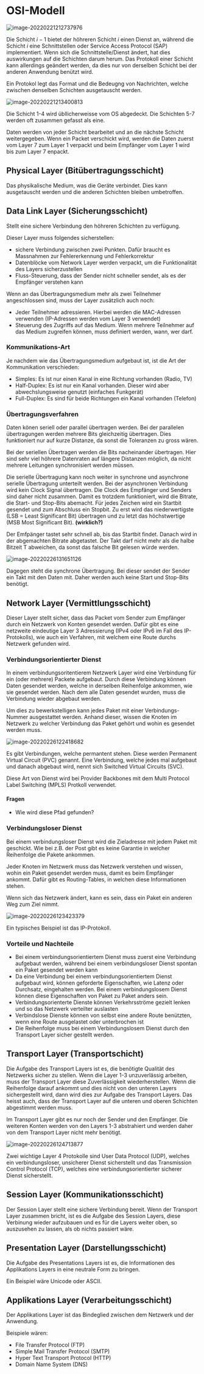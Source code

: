 # OSI-Modell

![image-20220221212737976](res/image-20220221212737976.png)

Die Schicht $i-1$ bietet der höhreren Schicht $i$ einen Dienst an, während die Schicht $i$ eine Schnittstellen oder Service Access Protocol (SAP) implementiert. Wenn sich die Schnittstelle/Dienst ändert, hat dies auswirkungen auf die Schichten darum herum. Das Protokoll einer Schicht kann allerdings geändert werden, da dies nur von derselben Schicht bei der anderen Anwendung benützt wird. 

Ein Protokol legt das Format und die Bedeugng von Nachrichten, welche zwischen denselben Schichten ausgetauscht werden.

![image-20220221213400813](res/image-20220221213400813.png)

Die Schicht 1-4 wird übllicherweisse vom OS abgedeckt. Die Schichten 5-7 werden oft zusammen gefasst als eine.

Daten werden von jeder Schicht bearbeitet und an die nächste Schicht weitergegeben. Wenn ein Packet verschickt wird, werden die Daten zuerst vom Layer 7 zum Layer 1 verpackt und beim Empfänger vom Layer 1 wird bis zum Layer 7 enpackt.

## Physical Layer (Bitübertragungsschicht)

Das physikalische Medium, was die Geräte verbindet. Dies kann ausgetauscht werden und die anderen Schichten bleiben umbetroffen.

## Data Link Layer (Sicherungsschicht)

Stellt eine sichere Verbindung den höhreren Schichten zu verfügung. 

Dieser Layer muss folgendes sicherstellen:

* sichere Verbindung zwischen zwei Punkten. Dafür braucht es Massnahmen zur Fehlererkennung und Fehlerkorrektur
* Datenblöcke vom Network Layer werden verpackt, um die Funktionalität des Layers sicherzustellen
* Fluss-Steuerung, dass der Sender nicht schneller sendet, als es der Empfänger verstehen kann

Wenn an das Übertragungsmedium mehr als zwei Teilnehmer angeschlossen sind, muss der Layer zusätzlich auch noch:

* Jeder Teilnehmer adressieren. Hierbei werden die MAC-Adressen verwenden (IP-Adressen werden vom Layer 3 verwendet)
* Steuerung des Zugriffs auf das Medium. Wenn mehrere Teilnehmer auf das Medium zugreifen können, muss definiert werden, wann, wer darf.

### Kommunikations-Art

Je nachdem wie das Übertragungsmedium aufgebaut ist, ist die Art der Kommunikation verschieden:

* Simples: Es ist nur einen Kanal in eine Richtung vorhanden (Radio, TV)
* Half-Duplex: Es ist nur ein Kanal vorhanden. Dieser wird aber abwechslungsweise genutzt (einfaches Funkgerät)
* Full-Duplex: Es sind für beide Richtungen ein Kanal vorhanden (Telefon)

### Übertragungsverfahren

Daten könen seriell oder parallel übertragen werden. Bei der parallelen übertragungen werden mehrere Bits gleichzeitig übertragen. Dies funktioniert nur auf kurze Distanze, da sonst die Toleranzen zu gross wären.

Bei der seriellen Übertragen werden die Bits nacheinander übertragen. Hier sind sehr viel höhrere Datenraten auf längere Distanzen möglich, da nicht mehrere Leitungen synchronisiert werden müssen.

Die serielle Übertragung kann noch weiter in synchrone und asynchrone serielle Übertragung unterteilt werden. Bei der asynchronen Verbindung wird kein Clock Signal übertragen. Die Clock des Empfänger und Senders sind daher nicht zusammen. Damit es trotzdem funktioniert, wird die Bitrate, die Start- und Stop-Bits abemacht. Für jedes Zeichen wird ein Startbit gesendet und zum Abschluss ein Stopbit. Zu erst wird das niederwertigste (LSB = Least Significant Bit) übertragen und zu letzt das höchstwertige (MSB Most Significant Bit). **(wirklich?)**

Der Emfpänger tastet sehr schnell ab, bis das Startbit findet. Danach wird in der abgemachten Bitrate abgetastet. Der Takt darf nicht mehr als die halbe Bitzeit T abweichen, da sonst das falsche Bit gelesen würde werden.

![image-20220226131651126](res/image-20220226131651126.png)

Dagegen steht die synchrone Übertragung. Bei dieser sendet der Sender ein Takt mit den Daten mit. Daher werden auch keine Start und Stop-Bits benötigt.

## Network Layer (Vermittlungsschicht)

Dieser Layer stellt sicher, dass das Packet vom Sender zum Empfänger durch ein Netzwerk von Konten gesendet werden. Dafür gibt es eine netzweite eindeutige Layer 3 Adressierung (IPv4 oder IPv6 im Fall des IP-Protokolls), wie auch ein Verfahren, mit welchem eine Route durchs Netzwerk gefunden wird.

### Verbindungsorientierter Dienst

In einem verbindungsoritentierem Netzwerk Layer wird eine Verbindung für ein (oder mehrere) Packete aufgebaut. Durch diese Verbindung können Daten gesendet werden, welche in derselben Reihenfolge ankommen, wie sie gesendet werden. Nach dem alle Daten gesendet wurden, muss die Verbindung wieder abgebaut werden.

Um dies zu bewerkstelligen kann jedes Paket mit einer Verbindungs-Nummer ausgestattet werden. Anhand dieser, wissen die Knoten im Netzwerk zu welcher Verbindung das Paket gehört und wohin es gesendet werden muss.

![image-20220226122418682](res/image-20220226122418682.png)

Es gibt Verbindungen, welche permantent stehen. Diese werden Permanent Virtual Circuit (PVC) genannt. Eine Verbindung, welche jedes mal aufgebaut und danach abgebaut wird, nennt sich Switched Virtual Circuits (SVC).

Diese Art von Dienst wird bei Provider Backbones mit dem Multi Protocol Label Switching (MPLS) Protkoll verwendet.

#### Fragen

* Wie wird diese Pfad gefunden?

### Verbindungsloser Dienst

Bei einem verbindungsloser Dienst wird die Zieladresse mit jedem Paket mit geschickt. Wie bei z.B. der Post gibt es keine Garantie in welcher Reihenfolge die Pakete ankommen. 

Jeder Knoten im Netzwerk muss das Netzwerk verstehen und wissen, wohin ein Paket gesendet werden muss, damit es beim Empfänger ankommt. Dafür gibt es Routing-Tables, in welchen diese Informationen stehen. 

Wenn sich das Netzwerk ändert, kann es sein, dass ein Paket ein anderen Weg zum Ziel nimmt.

![image-20220226123423379](res/image-20220226123423379.png)

Ein typisches Beispiel ist das IP-Protokoll.

### Vorteile und Nachteile

* Bei einem verbindungsorientiertem Dienst muss zuerst eine Verbindung aufgebaut werden, während bei einem verbindungsloser Dienst spontan ein Paket gesendet werden kann
* Da eine Verbindung bei einem verbindungsorientiertem Dienst aufgebaut wird, können geforderte Eigenschaften, wie Latenz oder Durchsatz, eingehalten werden. Bei einem verbindungslosem Dienst können diese Eigenschaften von Paket zu Paket anders sein.
* Verbindungsorienterte Dienste können Verkehrsströme gezielt lenken und so das Netzwerk verteilter auslasten
* Verbindslose Dienste können von selbst eine andere Route benützten, wenn eine Route ausgelastet oder unterbrochen ist
* Die Reihenfolge muss bei einem Verbindungslosem Dienst durch den Transport Layer sicher gestellt werden.

## Transport Layer (Transportschicht)

Die Aufgabe des Transport Layers ist es, die benötigte Qualität des Netzwerks sicher zu stellen. Wenn die Layer 1-3 unzuverlässig arbeiten, muss der Transport Layer diese Zuverlässigkeit wiederherstellen. Wenn die Reihenfolge darauf ankommt und dies nicht von den unteren Layers sichergestellt wird, dann wird dies zur Aufgabe des Transport Layers. Das heisst auch, dass der Transport Layer auf die unteren und oberen Schichten abgestimmt werden muss.

Im Transport Layer gibt es nur noch der Sender und den Empfänger. Die weiteren Konten werden von den Layers 1-3 abstrahiert und werden daher von dem Transport Layer nicht mehr benötigt.

![image-20220226124713877](res/image-20220226124713877.png)

Zwei wichtige Layer 4 Protokolle sind User Data Protocol (UDP), welches ein verbindungsloser, unsicherer Dienst sicherstellt und das Transmission Control Protocol (TCP), welches eine verbindungsorientierter sicherer Dienst sicherstellt.

## Session Layer (Kommunikationsschicht)

Der Session Layer stellt eine sichere Verbindung bereit. Wenn der Transport Layer zusammen bricht, ist es die Aufgabe des Session Layers, diese Verbinung wieder aufzubauen und es für die Layers weiter oben, so auszusehen zu lassen, als ob nichts passiert wäre.

## Presentation Layer (Darstellungsschicht) 

Die Aufgabe des Presentations Layers ist es, die Informationen des Applikations Layers in eine neutrale Form zu bringen.

Ein Beispiel wäre Unicode oder ASCII.

## Applikations Layer (Verarbeitungsschicht)

Der Applikations Layer ist das Bindeglied zwischen dem Netzwerk und der Anwendung. 

Beispiele wären:

* File Transfer Protocol (FTP)
* Simple Mail Transfer Protocol (SMTP)
* Hyper Text Transport Protocol (HTTP)
* Domain Name System (DNS)
